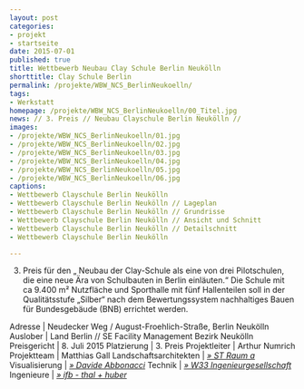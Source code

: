 ```yaml
---
layout: post
categories:
- projekt
- startseite
date: 2015-07-01
published: true
title: Wettbewerb Neubau Clay Schule Berlin Neukölln
shorttitle: Clay Schule Berlin
permalink: /projekte/WBW_NCS_BerlinNeukoelln/
tags: 
- Werkstatt
homepage: /projekte/WBW_NCS_BerlinNeukoelln/00_Titel.jpg
news: // 3. Preis // Neubau Clayschule Berlin Neukölln //
images:
- /projekte/WBW_NCS_BerlinNeukoelln/01.jpg
- /projekte/WBW_NCS_BerlinNeukoelln/02.jpg
- /projekte/WBW_NCS_BerlinNeukoelln/03.jpg
- /projekte/WBW_NCS_BerlinNeukoelln/04.jpg
- /projekte/WBW_NCS_BerlinNeukoelln/05.jpg
- /projekte/WBW_NCS_BerlinNeukoelln/06.jpg
captions:
- Wettbewerb Clayschule Berlin Neukölln  
- Wettbewerb Clayschule Berlin Neukölln // Lageplan 
- Wettbewerb Clayschule Berlin Neukölln // Grundrisse 
- Wettbewerb Clayschule Berlin Neukölln // Ansicht und Schnitt
- Wettbewerb Clayschule Berlin Neukölln // Detailschnitt 
- Wettbewerb Clayschule Berlin Neukölln

---
```


3. Preis für den „ Neubau der Clay-Schule als eine von drei Pilotschulen, die eine neue Ära von Schulbauten in Berlin einläuten.“ Die Schule mit ca 9.400 m² Nutzfläche und Sporthalle mit fünf Hallenteilen soll in der Qualitätsstufe „Silber“ nach dem Bewertungssystem nachhaltiges Bauen für Bundesgebäude (BNB) errichtet werden.

Adresse			|	Neudecker Weg / August-Froehlich-Straße, Berlin Neukölln
Auslober		|	Land Berlin // SE Facility Management Bezirk Neukölln
Preisgericht	|	8. Juli 2015
Platzierung		|	3. Preis
Projektleiter	|	Arthur Numrich
Projektteam		|	Matthias Gall
Landschaftsarchitekten | [_&raquo; ST Raum a_](http://www.strauma.com) 
Visualisierung | [_&raquo; Davide Abbonacci_](http://www.abbonacci.com/)
Technik | [_&raquo; W33 Ingenieurgesellschaft_](http://www.w33-berlin.de/)
Ingenieure | [_&raquo; ifb - thal + huber_](http://www.ifb-thal-huber.de/)
